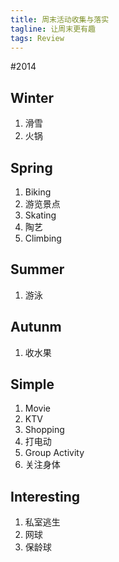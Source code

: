 ```yaml
---
title: 周末活动收集与落实
tagline: 让周末更有趣
tags: Review
---
```


#2014

## Winter
1. 滑雪
2. 火锅

## Spring
1. Biking
2. 游览景点
3. Skating
4. 陶艺
5. Climbing

## Summer
1. 游泳

## Autunm
1. 收水果

## Simple
1. Movie
2. KTV
5. Shopping
6. 打电动
7. Group Activity
8. 关注身体

## Interesting
1. 私室逃生
2. 网球
3. 保龄球

